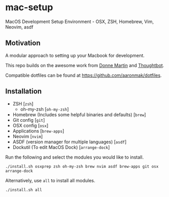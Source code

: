# mac-setup

MacOS Development Setup Environment - OSX, ZSH, Homebrew, Vim, Neovim, asdf

## Motivation

A modular approach to setting up your Macbook for development.

This repo builds on the awesome work from [Donne Martin](https://github.com/donnemartin) and [Thoughtbot](https://github.com/thoughtbot/).

Compatible dotfiles can be found at https://github.com/aaronmak/dotfiles.

## Installation

* ZSH [`zsh`]
  * oh-my-zsh [`oh-my-zsh`]
* Homebrew (Includes some helpful binaries and defaults) [`brew`]
* Git config [`git`]
* OSX config [`osx`]
* Applications [`brew-apps`]
* Neovim [`nvim`]
* ASDF (version manager for multiple languages) [`asdf`]
* Dockutil (To edit MacOS Dock) [`arrange-dock`]

Run the following and select the modules you would like to install.

```shell
./install.sh osxprep zsh oh-my-zsh brew nvim asdf brew-apps git osx arrange-dock
```

Alternatively, use `all` to install all modules.

```shell
./install.sh all
```
